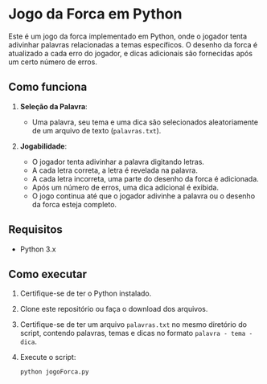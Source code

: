 # Jogo da Forca em Python

Este é um jogo da forca implementado em Python, onde o jogador tenta adivinhar palavras relacionadas a temas específicos. O desenho da forca é atualizado a cada erro do jogador, e dicas adicionais são fornecidas após um certo número de erros.

## Como funciona

1. **Seleção da Palavra**:
   - Uma palavra, seu tema e uma dica são selecionados aleatoriamente de um arquivo de texto (`palavras.txt`).

2. **Jogabilidade**:
   - O jogador tenta adivinhar a palavra digitando letras.
   - A cada letra correta, a letra é revelada na palavra.
   - A cada letra incorreta, uma parte do desenho da forca é adicionada.
   - Após um número de erros, uma dica adicional é exibida.
   - O jogo continua até que o jogador adivinhe a palavra ou o desenho da forca esteja completo.

## Requisitos

- Python 3.x

## Como executar

1. Certifique-se de ter o Python instalado.
2. Clone este repositório ou faça o download dos arquivos.
3. Certifique-se de ter um arquivo `palavras.txt` no mesmo diretório do script, contendo palavras, temas e dicas no formato `palavra - tema - dica`.
4. Execute o script:

   ```sh
   python jogoForca.py
